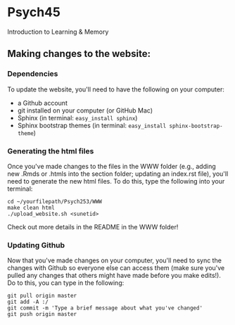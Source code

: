 # Psych45
Introduction to Learning &amp; Memory

## Making changes to the website:

### Dependencies

To update the website, you'll need to have the following on your computer:

- a Github account
- git installed on your computer (or GitHub Mac)
- Sphinx (in terminal: `easy_install sphinx`)
- Sphinx bootstrap themes (in terminal: `easy_install sphinx-bootstrap-theme`)

### Generating the html files

Once you've made changes to the files in the WWW folder (e.g., adding new .Rmds or .htmls into the section folder; updating an index.rst file), you'll need to generate the new html files. To do this, type the following into your terminal:

```
cd ~/yourfilepath/Psych253/WWW
make clean html
./upload_website.sh <sunetid>
```

Check out more details in the README in the WWW folder!

### Updating Github

Now that you've made changes on your computer, you'll need to sync the changes with Github so everyone else can access them (make sure you've pulled any changes that others might have made before you make edits!). Do to this, you can type in the following:

```
git pull origin master
git add -A :/
git commit -m 'Type a brief message about what you've changed'
git push origin master
```
